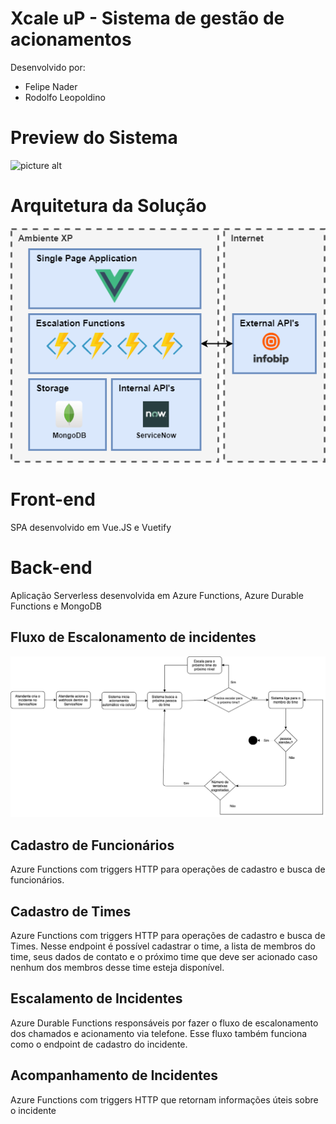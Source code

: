 # Xcale uP - Sistema de gestão de acionamentos

Desenvolvido por:
- Felipe Nader
- Rodolfo Leopoldino

# Preview do Sistema
![picture alt](./docs/preview.png)

# Arquitetura da Solução
![picture alt](./docs/escalation-system.png)

# Front-end
SPA desenvolvido em Vue.JS e Vuetify

# Back-end
Aplicação Serverless desenvolvida em Azure Functions, Azure Durable Functions e MongoDB

## Fluxo de Escalonamento de incidentes
![picture alt](./docs/fluxo_acionamento.png)

## Cadastro de Funcionários
Azure Functions com triggers HTTP para operações de cadastro e busca de funcionários.

## Cadastro de Times
Azure Functions com triggers HTTP para operações de cadastro e busca de Times. Nesse endpoint é possível cadastrar o time, a lista de membros do time, seus dados de contato e o próximo time que deve ser acionado caso nenhum dos membros desse time esteja disponível.

## Escalamento de Incidentes
Azure Durable Functions responsáveis por fazer o fluxo de escalonamento dos chamados e acionamento via telefone. Esse fluxo também funciona como o endpoint de cadastro do incidente.


## Acompanhamento de Incidentes
Azure Functions com triggers HTTP que retornam informações úteis sobre o incidente
